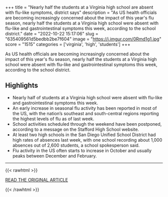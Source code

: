 +++
title = "Nearly half the students at a Virginia high school are absent with flu-like symptoms, district says"
description = "As US health officials are becoming increasingly concerned about the impact of this year's flu season, nearly half the students at a Virginia high school were absent with flu-like and gastrointestinal symptoms this week, according to the school district."
date = "2022-10-22 15:17:06"
slug = "635409561d5bedbb2be7f604"
image = "https://i.imgur.com/0Rmd1g1.jpg"
score = "1515"
categories = ['virginia', 'high', 'students']
+++

As US health officials are becoming increasingly concerned about the impact of this year's flu season, nearly half the students at a Virginia high school were absent with flu-like and gastrointestinal symptoms this week, according to the school district.

## Highlights

- Nearly half of students at a Virginia high school were absent with flu-like and gastrointestinal symptoms this week.
- An early increase in seasonal flu activity has been reported in most of the US, with the nation’s southeast and south-central regions reporting the highest levels of flu as of last week.
- School activities scheduled through the weekend have been postponed, according to a message on the Stafford High School website.
- At least two high schools in the San Diego Unified School District had high rates of absences last week, with one school recording about 1,000 absences out of 2,600 students, a school spokesperson said.
- Flu activity in the US often starts to increase in October and usually peaks between December and February.

---

{{< rawhtml >}}
  <p class="article-category">
    <a target="_blank" href="https://www.cnn.com/2022/10/21/health/virginia-high-school-flu-absences-stafford-county/index.html">READ THE ORIGINAL ARTICLE</a>
  </p>
{{< /rawhtml >}}
